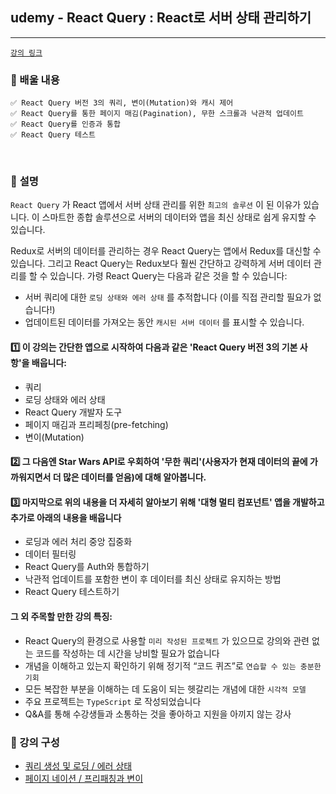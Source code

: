 ## udemy - React Query : React로 서버 상태 관리하기
---------------------------------------------
[`강의 링크`]


### 📌 배울 내용
    ✅ React Query 버전 3의 쿼리, 변이(Mutation)와 캐시 제어
    ✅ React Query를 통한 페이지 매김(Pagination), 무한 스크롤과 낙관적 업데이트
    ✅ React Query를 인증과 통합
    ✅ React Query 테스트
    
<br>

### 📌 **설명**
`React Query` 가 React 앱에서 서버 상태 관리를 위한 `최고의 솔루션` 이 된 이유가 있습니다.
이 스마트한 종합 솔루션으로 서버의 데이터와 앱을 최신 상태로 쉽게 유지할 수 있습니다.

Redux로 서버의 데이터를 관리하는 경우 React Query는 앱에서 Redux를 대신할 수 있습니다. 그리고 React Query는 Redux보다 훨씬 간단하고 강력하게 서버 데이터 관리를 할 수 있습니다. 가령 React Query는 다음과 같은 것을 할 수 있습니다:

- 서버 쿼리에 대한 `로딩 상태와 에러 상태` 를 추적합니다 (이를 직접 관리할 필요가 없습니다!)
- 업데이트된 데이터를 가져오는 동안 `캐시된 서버 데이터` 를 표시할 수 있습니다.

#### 1️⃣ 이 강의는 간단한 앱으로 시작하여 다음과 같은 'React Query 버전 3의 기본 사항'을 배웁니다:

- 쿼리
- 로딩 상태와 에러 상태
- React Query 개발자 도구
- 페이지 매김과 프리페칭(pre-fetching)
- 변이(Mutation)

#### 2️⃣ 그 다음엔 Star Wars API로 우회하여 '무한 쿼리'(사용자가 현재 데이터의 끝에 가까워지면서 더 많은 데이터를 얻음)에 대해 알아봅니다.

#### 3️⃣ 마지막으로 위의 내용을 더 자세히 알아보기 위해 '대형 멀티 컴포넌트' 앱을 개발하고 추가로 아래의 내용을 배웁니다

- 로딩과 에러 처리 중앙 집중화
- 데이터 필터링
- React Query를 Auth와 통합하기
- 낙관적 업데이트를 포함한 변이 후 데이터를 최신 상태로 유지하는 방법
- React Query 테스트하기

#### 그 외 주목할 만한 강의 특징:

- React Query의 환경으로 사용할 `미리 작성된 프로젝트` 가 있으므로 강의와 관련 없는 코드를 작성하는 데 시간을 낭비할 필요가 없습니다
- 개념을 이해하고 있는지 확인하기 위해 정기적 “코드 퀴즈”로 `연습할 수 있는 충분한 기회`
- 모든 복잡한 부분을 이해하는 데 도움이 되는 헷갈리는 개념에 대한 `시각적 모델`
- 주요 프로젝트는 `TypeScript` 로 작성되었습니다
- Q&A를 통해 수강생들과 소통하는 것을 좋아하고 지원을 아끼지 않는 강사

### 📌 강의 구성

* [쿼리 생성 및 로딩 / 에러 상태](https://github.com/chromeheartz/TIL/tree/main/Lectures/Udemy-ReactQuery/Study/C01)
* [페이지 네이션 / 프리패칭과 변이](https://github.com/chromeheartz/TIL/tree/main/Lectures/Udemy-ReactQuery/Study/C02)


[`강의 링크`]: https://www.udemy.com/home/my-courses/learning/

